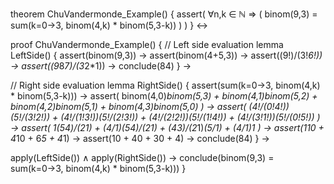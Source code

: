 theorem ChuVandermonde_Example() {
  assert(
    ∀n,k ∈ ℕ ⇒ (
      binom(9,3) = sum(k=0→3, binom(4,k) * binom(5,3-k))
    )
  )
} ↔

proof ChuVandermonde_Example() {
  // Left side evaluation
  lemma LeftSide() {
    assert(binom(9,3)) →
    assert(binom(4+5,3)) →
    assert((9!)/(3!*6!)) →
    assert((9*8*7)/(3*2*1)) →
    conclude(84)
  } →

  // Right side evaluation
  lemma RightSide() {
    assert(sum(k=0→3, binom(4,k) * binom(5,3-k))) →
    assert(
      binom(4,0)*binom(5,3) + 
      binom(4,1)*binom(5,2) + 
      binom(4,2)*binom(5,1) + 
      binom(4,3)*binom(5,0)
    ) →
    assert(
      (4!/(0!*4!))*(5!/(3!*2!)) + 
      (4!/(1!*3!))*(5!/(2!*3!)) + 
      (4!/(2!*2!))*(5!/(1!*4!)) + 
      (4!/(3!*1!))*(5!/(0!*5!))
    ) →
    assert(
      1*(5*4)/(2*1) + 
      (4/1)*(5*4)/(2*1) + 
      (4*3)/(2*1)*(5/1) + 
      (4/1)*1
    ) →
    assert(1*10 + 4*10 + 6*5 + 4*1) →
    assert(10 + 40 + 30 + 4) →
    conclude(84)
  } →

  apply(LeftSide()) ∧
  apply(RightSide()) →
  conclude(binom(9,3) = sum(k=0→3, binom(4,k) * binom(5,3-k)))
}